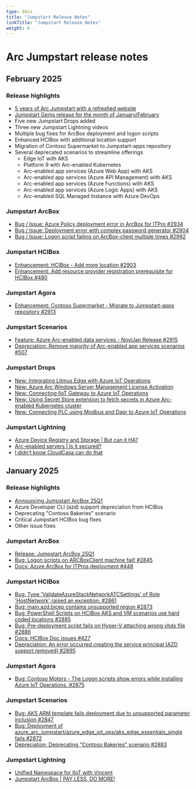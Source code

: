 ```yaml
---
type: docs
title: "Jumpstart Release Notes"
linkTitle: "Jumpstart Release Notes"
weight: 6
---
```


# Arc Jumpstart release notes

## February 2025

### Release highlights

- [5 years of Arc Jumpstart with a refreshed website](https://techcommunity.microsoft.com/blog/azurearcblog/5-years-of-arc-jumpstart-with-a-refreshed-website/4384823)
- [Jumpstart Gems release for the month of January/February](https://www.linkedin.com/posts/liorkamrat_azure-msftadvocate-mvpbuzz-activity-7292239125657632768-cAsU?utm_source=share&utm_medium=member_desktop&rcm=ACoAAAGRRdoBb4Olf2HriygmIqHP4lnX1xJe_hc)
- Five new Jumpstart Drops added
- Three new Jumpstart Lightning videos
- Multiple bug fixes for ArcBox deployment and logon scripts
- Enhanced HCIBox with additional location support
- Migration of Contoso Supermarket to Jumpstart-apps repository
- Several deprecated scenarios to streamline offerings
  - Edge IoT with AKS
  - Platform 9 with Arc-enabled Kubernetes
  - Arc-enabled app services (Azure Web App) with AKS
  - Arc-enabled app services (Azure API Management) with AKS
  - Arc-enabled app services (Azure Functions) with AKS
  - Arc-enabled app services (Azure Logic Apps) with AKS
  - Arc-enabled SQL Managed Instance with Azure DevOps

### Jumpstart ArcBox

- [Bug / Issue: Azure Policy deployment error in ArcBox for ITPro #2934](https://github.com/microsoft/azure_arc/issues/2934)
- [Bug / Issue: Deployment error with complex password generator #2904](https://github.com/microsoft/azure_arc/issues/2904)
- [Bug / Issue: Logon script failing on ArcBox-client multiple times #2992](https://github.com/microsoft/azure_arc/issues/2992)

### Jumpstart HCIBox

- [Enhancement: HCIBox - Add more location #2903](https://github.com/microsoft/azure_arc/issues/2903)
- [Enhancement: Add resource provider registration prerequisite for HCIBox #480](https://github.com/Azure/arc_jumpstart_docs/issues/480)

### Jumpstart Agora

- [Enhancement: Contoso Supermarket - Migrate to Jumpstart-apps repository #2913](https://github.com/microsoft/azure_arc/issues/2913)

### Jumpstart Scenarios

- [Feature: Azure Arc-enabled data services - Nov/Jan Release #2915](https://github.com/microsoft/azure_arc/issues/2915)
- [Depreciation: Remove majority of Arc-enabled app services scenarios #507](https://github.com/Azure/arc_jumpstart_docs/issues/507)

### Jumpstart Drops

- [New: Integrating Litmus Edge with Azure IoT Operations](https://jumpstart.azure.com/azure_jumpstart_drops?drop=Integrating%20Litmus%20Edge%20with%20Azure%20IoT%20Operations&fs=true)
- [New: Azure Arc Windows Server Management License Activation](https://jumpstart.azure.com/azure_jumpstart_drops?drop=Azure%20Arc%20Windows%20Server%20Management%20License%20Activation&fs=true)
- [New: Connecting IIoT Gateway to Azure IoT Operations](https://jumpstart.azure.com/azure_jumpstart_drops?drop=Connecting%20IIoT%20Gateway%20to%20Azure%20IoT%20Operations&fs=true)
- [New: Using Secret Store extension to fetch secrets in Azure Arc-enabled Kubernetes cluster](https://jumpstart.azure.com/azure_jumpstart_drops?drop=Using%20Secret%20Store%20extension%20to%20fetch%20secrets%20in%20Azure%20Arc-enabled%20Kubernetes%20cluster&fs=true)
- [New: Connecting PLC using Modbus and Dapr to Azure IoT Operations](https://jumpstart.azure.com/azure_jumpstart_drops?drop=Connecting%20PLC%20using%20Modbus%20and%20Dapr%20to%20Azure%20IoT%20Operations&fs=true)

### Jumpstart Lightning

- [Azure Device Registry and Storage | But can it HA?](https://youtu.be/NceN83tjaL4)
- [Arc-enabled servers | Is it secured?](https://youtu.be/wqN57-_i1yY)
- [I didn't know CloudCasa can do that](https://youtu.be/rsbmXajcmd0)

## January 2025

### Release highlights

- [Announcing Jumpstart ArcBox 25Q1](https://aka.ms/ArcBox2025Blog)
- Azure Developer CLI (azd) support depreciation from HCIBox
- Deprecating "Contoso Bakeries" scenario
- Critical Jumpstart HCIBox bug fixes
- Other issue fixes

### Jumpstart ArcBox

- [Release: Jumpstart ArcBox 25Q1](https://github.com/microsoft/azure_arc/issues/2868)
- [Bug: Logon scripts on ARCBoxClient machine fail! #2845](https://github.com/microsoft/azure_arc/issues/2845)
- [Docs: Azure ArcBox for ITPros deployment #448](https://github.com/Azure/arc_jumpstart_docs/issues/448)

### Jumpstart HCIBox

- [Bug: Type 'ValidateAzureStackNetworkATCSettings' of Role 'HostNetwork' raised an exception: #2861](https://github.com/microsoft/azure_arc/issues/2861)
- [Bug: main.azd.bicep contains unsupported region #2873](https://github.com/microsoft/azure_arc/issues/2873)
- [Bug: PowerShell Scripts on HCIBox AKS and VM scenarios use hard coded locations #2885](https://github.com/microsoft/azure_arc/issues/2885)
- [Bug: Pre-deployment script fails on Hyper-V attaching wrong vhdx file #2886](https://github.com/microsoft/azure_arc/issues/2886)
- [Docs: HCIBox Doc issues #427](https://github.com/Azure/arc_jumpstart_docs/issues/427)
- [Depreciation: An error occurred creating the service principal (AZD support removed) #2895](https://github.com/microsoft/azure_arc/issues/2895)

### Jumpstart Agora

- [Bug: Contoso Motors - The Logon scripts show errors while installing Azure IoT Operations. #2875](https://github.com/microsoft/azure_arc/issues/2875)

### Jumpstart Scenarios

- [Bug: AKS ARM template fails deployment due to unsupported parameter inclusion #2847](https://github.com/microsoft/azure_arc/issues/2847)
- [Bug: Deployment of azure_arc_jumpstart/azure_edge_iot_ops/aks_edge_essentials_single fails #2872](https://github.com/microsoft/azure_arc/issues/2872)
- [Depreciation: Deprecating "Contoso Bakeries" scenario #2883](https://github.com/microsoft/azure_arc/issues/2883)

### Jumpstart Lightning

- [Unified Namespace for IIoT with Vincent](https://youtu.be/XE6_OeBJv94)
- [Jumpstart ArcBox | PAY LESS, DO MORE!](https://youtu.be/6zRk5I7c3k0)
